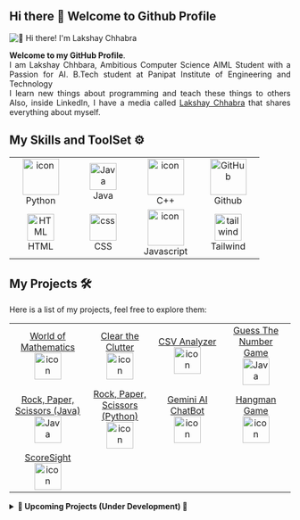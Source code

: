 ## Hi there 👋 Welcome to Github Profile

<img src="intro.gif.gif" alt="👋 Hi there! I'm Lakshay Chhabra" title="👋 Hi there! I'm Lakshay Chhabra"/>

<p align="justify">
<b>Welcome to my GitHub Profile</b>.<br>
  I am Lakshay Chhbara, Ambitious Computer Science AIML Student with a Passion for AI. B.Tech student at Panipat Institute of Engineering and Technology<br>
 I learn new things about programming and teach these things to others Also, inside LinkedIn, I have a media called <a href="https://www.linkedin.com/in/lakshay-chhabra-941b08235/">Lakshay Chhabra</a> that shares everything about myself.

</p>

## My Skills and ToolSet ⚙

<table>
  <tr>
    <td align="center" width="96">
      <a href="#macropower-tech">
        <img src="https://techstack-generator.vercel.app/python-icon.svg" alt="icon" width="65" height="65" />
      </a>
      <br>Python
    </td>
        <td align="center" width="96">
        <img src="https://github.com/user-attachments/assets/6d409e47-b30d-4e43-95ba-550d81d2d1b3" width="48" height="48" alt="Java" />
      <br>Java
    </td>
    <td align="center" width="96">
        <img src="https://techstack-generator.vercel.app/cpp-icon.svg" alt="icon" width="65" height="65" />
      <br>C++
    </td>
       <td align="center" width="96">
        <img src="https://techstack-generator.vercel.app/github-icon.svg" width="65" height="65" alt="GitHub" />
      <br>Github
    </td>
  </tr>
  <tr>
    <td align="center"  width="96">
        <img src="https://skillicons.dev/icons?i=html" width="48" height="48" alt="HTML" />
      <br>HTML
    </td>
    <td align="center" width="96">
        <img src="https://skillicons.dev/icons?i=css" width="48" height="48" alt="css" />
      <br>CSS
    </td>
<td align="center" width="96">
        <img src="https://techstack-generator.vercel.app/js-icon.svg" alt="icon" width="65" height="65" />
      <br>Javascript
    </td>
    <td align="center" width="96">
        <img src="https://skillicons.dev/icons?i=tailwind" width="48" height="48" alt="tailwind" />
      <br>Tailwind
    </td>
  </tr>
 <tr>
     <!-- Add more skills rows if needed -->
 </tr>
</table>

## My Projects 🛠️

<p align="justify">
Here is a list of my projects, feel free to explore them:
</p>
<table>
  <tr>
    <td align="center" width="150">
      <a href="https://github.com/LakshayChhabra248/My-Projects/tree/main/World%20of%20Mthematics">World of Mathematics</a>
        <br>
        <img src="https://techstack-generator.vercel.app/python-icon.svg" alt="icon" width="48" height="48" />
     </td>
    <td align="center" width="150">
      <a href="https://github.com/LakshayChhabra248/My-Projects/tree/main/Clear%20the%20Clutter">Clear the Clutter</a>
        <br> <img src="https://techstack-generator.vercel.app/js-icon.svg" alt="icon" width="48" height="48" />
    </td>
       <td align="center" width="150">
      <a href="https://github.com/LakshayChhabra248/My-Projects/tree/main/CSV%20Analyzer">CSV Analyzer</a>
        <br> <img src="https://techstack-generator.vercel.app/python-icon.svg" alt="icon" width="48" height="48" />
    </td>
   <td align="center" width="150">
        <a href="https://github.com/LakshayChhabra248/My-Projects/tree/main/Guess%20the%20Number%20Game">Guess The Number Game</a>
        <br>
      <img src="https://github.com/user-attachments/assets/6d409e47-b30d-4e43-95ba-550d81d2d1b3" width="48" height="48" alt="Java" />
    </td>
  </tr>
  <tr>
    <td align="center" width="150">
       <a href="https://github.com/LakshayChhabra248/My-Projects/tree/main/Rock%2C%20Paper%2C%20Scissors%20(Java)">Rock, Paper, Scissors (Java)</a>
        <br>
          <img src="https://github.com/user-attachments/assets/6d409e47-b30d-4e43-95ba-550d81d2d1b3" width="48" height="48" alt="Java" />
    </td>
    <td align="center" width="150">
     <a href="https://github.com/LakshayChhabra248/My-Projects/tree/main/Rock%2C%20Paper%2C%20Scissors%20(Python)">Rock, Paper, Scissors (Python)</a>
        <br>
         <img src="https://techstack-generator.vercel.app/python-icon.svg" alt="icon" width="48" height="48" />
    </td>
    <td align="center" width="150">
     <a href="https://github.com/LakshayChhabra248/My-Projects/tree/main/Gemini%20API%20User">Gemini AI ChatBot</a>
         <br>
        <img src="https://techstack-generator.vercel.app/python-icon.svg" alt="icon" width="48" height="48" />
    </td>
    <td align="center" width="150">
      <a href="https://github.com/LakshayChhabra248/My-Projects/tree/main/Hangman%20Game">Hangman Game</a>
        <br>
        <img src="https://techstack-generator.vercel.app/python-icon.svg" alt="icon" width="48" height="48" />
    </td>
  </tr>
  <!-- Start New Row For ScoreSight -->
  <tr>
    <td align="center" width="150">
      <a href="https://github.com/LakshayChhabra248/My-Projects/tree/main/ScoreSight">ScoreSight</a> <!-- <<< UPDATE LINK IF NEEDED -->
        <br>
        <img src="https://techstack-generator.vercel.app/python-icon.svg" alt="icon" width="48" height="48" />
    </td>
    <td align="center" width="150"> <!-- Empty Cell for spacing -->
    </td>
    <td align="center" width="150"> <!-- Empty Cell for spacing -->
    </td>
    <td align="center" width="150"> <!-- Empty Cell for spacing -->
    </td>
  </tr>
</table>

<details>
<summary><b> 🚀 Upcoming Projects (Under Development) 🚧 </b></summary>

<!-- Renumbered these based on your previous edit -->
**10. Sonic Bridge 🔈**

  *   **Description:** An Android app to sync audio in real-time across multiple devices using Wi-Fi Direct, NSD, Bluetooth, NTP, and PTP.
  *   **Languages:** Kotlin, C/C++
  *   **Status:** Under Development

**11. TapID 💳**

  *   **Description:** A revolutionary system for schools using NFC cards for student IDs, payments, attendance, geofencing, and emergency location tracking. Includes an Android app, website, and server-side components.
  *   **Languages:** Kotlin, Javascript, Java
    *  **Status:** Under Development
</details>
<br>
<!--
**LakshayChhabra248/LakshayChhabra248** is a ✨ _special_ ✨ repository because its `README.md` (this file) appears on your GitHub profile.

Here are some ideas to get you started:

- 🔭 I’m currently working on ...
- 🌱 I’m currently learning ...
- 👯 I’m looking to collaborate on ...
- 🤔 I’m looking for help with ...
- 💬 Ask me about ...
- 📫 How to reach me: ...
- 😄 Pronouns: ...
- ⚡ Fun fact: ...
-->
